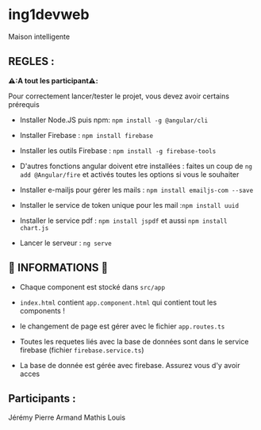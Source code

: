 # ing1devweb
Maison intelligente
## REGLES : 

**⚠️:A tout les participant⚠️:** 

Pour correctement lancer/tester le projet, vous devez avoir certains prérequis 

- Installer Node.JS puis npm: ``npm install -g @angular/cli``

- Installer Firebase : ``npm install firebase``

- Installer les outils Firebase : ``npm install -g firebase-tools``

- D'autres fonctions angular doivent etre installées : faites un coup de ``ng add @Angular/fire`` et activés toutes les options si vous le souhaiter

- Installer e-mailjs pour gérer les mails : ``npm install emailjs-com --save``

- Installer le service de token unique pour les mail  :``npm install uuid``

- Installer le service pdf : ``npm install jspdf`` et aussi ``npm install chart.js``

- Lancer le serveur : ``ng serve``

## 📖 INFORMATIONS 📖

- Chaque component est stocké dans ``src/app``

- ``index.html`` contient ``app.component.html`` qui contient tout les components !

- le changement de page est gérer avec le fichier ``app.routes.ts``

- Toutes les requetes liés avec la base de données sont dans le service firebase (fichier ``firebase.service.ts``)

- La base de donnée est gérée avec firebase. Assurez vous d'y avoir acces

## Participants :
Jérémy
Pierre
Armand 
Mathis
Louis
